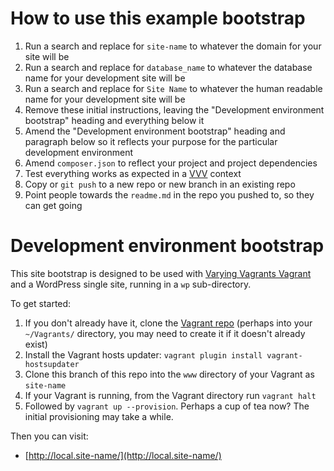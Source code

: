 # How to use this example bootstrap

1. Run a search and replace for `site-name` to whatever the domain for your site will be
2. Run a search and replace for `database_name` to whatever the database name for your development site will be
3. Run a search and replace for `Site Name` to whatever the human readable name for your development site will be
4. Remove these initial instructions, leaving the "Development environment bootstrap" heading and everything below it
5. Amend the "Development environment bootstrap" heading and paragraph below so it reflects your purpose for the particular development environment
6. Amend `composer.json` to reflect your project and project dependencies
7. Test everything works as expected in a [VVV](https://github.com/10up/varying-vagrant-vagrants/) context
8. Copy or `git push` to a new repo or new branch in an existing repo
9. Point people towards the `readme.md` in the repo you pushed to, so they can get going

# Development environment bootstrap

This site bootstrap is designed to be used with [Varying Vagrants Vagrant](https://github.com/10up/varying-vagrant-vagrants/) and a WordPress single site, running in a `wp` sub-directory.

To get started:

1. If you don't already have it, clone the [Vagrant repo](https://github.com/10up/varying-vagrant-vagrants/) (perhaps into your `~/Vagrants/` directory, you may need to create it if it doesn't already exist)
2. Install the Vagrant hosts updater: `vagrant plugin install vagrant-hostsupdater`
3. Clone this branch of this repo into the `www` directory of your Vagrant as `site-name`
4. If your Vagrant is running, from the Vagrant directory run `vagrant halt`
5. Followed by `vagrant up --provision`.  Perhaps a cup of tea now? The initial provisioning may take a while.


Then you can visit:
* [http://local.site-name/](http://local.site-name/)

